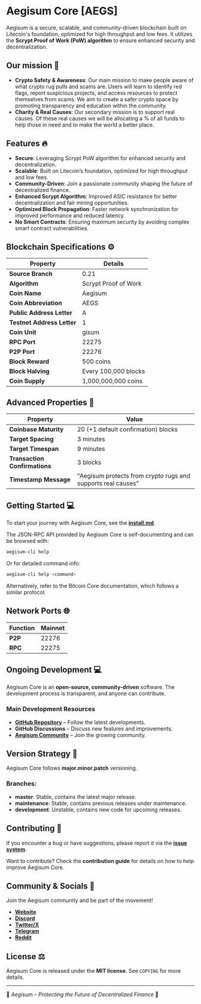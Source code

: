 # Aegisum Core [AEGS]

Aegisum is a secure, scalable, and community-driven blockchain built on Litecoin's foundation, optimized for high throughput and low fees. It utilizes the **Scrypt Proof of Work (PoW) algorithm** to ensure enhanced security and decentralization.

## Our mission 🎯

- **Crypto Safety & Awareness**: Our main mission to make people aware of what crypto rug pulls and scams are. Users will learn to identify red flags, report suspicious projects, and access resources to protect themselves from scams. We aim to create a safer crypto space by promoting transparency and education within the community.
- **Charity & Real Causes**: Our secondary mission is to support real causes. Of these real causes we will be allocating a % of all funds to help those in need and to make the world a better place.
  
## Features 🔥

- **Secure**: Leveraging Scrypt PoW algorithm for enhanced security and decentralization.
- **Scalable**: Built on Litecoin’s foundation, optimized for high throughput and low fees.
- **Community-Driven**: Join a passionate community shaping the future of decentralized finance.
- **Enhanced Scrypt Algorithm**: Improved ASIC resistance for better decentralization and fair mining opportunities.
- **Optimized Block Propagation**: Faster network synchronization for improved performance and reduced latency.
- **No Smart Contracts**: Ensuring maximum security by avoiding complex smart contract vulnerabilities.

## Blockchain Specifications ⚙️

| **Property**              | **Details**                   |
|---------------------------|--------------------------------|
| **Source Branch**        | 0.21                           |
| **Algorithm**            | Scrypt Proof of Work          |
| **Coin Name**            | Aegisum                        |
| **Coin Abbreviation**    | AEGS                           |
| **Public Address Letter** | A                             |
| **Testnet Address Letter** | 1                           |
| **Coin Unit**            | gisum                          |
| **RPC Port**             | 22275                          |
| **P2P Port**             | 22276                          |
| **Block Reward**         | 500 coins                      |
| **Block Halving**        | Every 100,000 blocks           |
| **Coin Supply**         | 1,000,000,000 coins            |

## Advanced Properties 🚀

| **Property**             | **Value**                                              |
|--------------------------|------------------------------------------------------|
| **Coinbase Maturity**   | 20 (+1 default confirmation) blocks                 |
| **Target Spacing**      | 3 minutes                                           |
| **Target Timespan**     | 9 minutes                                           |
| **Transaction Confirmations** | 3 blocks                                     |
| **Timestamp Message**   | "Aegisum protects from crypto rugs and supports real causes" |

## Getting Started 💻

To start your journey with Aegisum Core, see the **[install.md](https://github.com/Aegisum/aegisum-core/blob/main/INSTALL.md)**.

The JSON-RPC API provided by Aegisum Core is self-documenting and can be browsed with:
```bash
aegisum-cli help
```
Or for detailed command info:
```bash
aegisum-cli help <command>
```
Alternatively, refer to the Bitcoin Core documentation, which follows a similar protocol.

## Network Ports 🌐

| **Function** | **Mainnet** |
|-------------|------------|
| **P2P**    | 22276      | 
| **RPC**    | 22275      | 

## Ongoing Development 💻

Aegisum Core is an **open-source, community-driven** software. The development process is transparent, and anyone can contribute.

### Main Development Resources
- **[GitHub Repository](https://github.com/aegisum/core)** – Follow the latest developments.
- **GitHub Discussions** – Discuss new features and improvements.
- **[Aegisum Community](https://github.com/Aegisum/core/main/README.md#community--socials-)** – Join the growing community.

## Version Strategy 📌

Aegisum Core follows **major.minor.patch** versioning.

### Branches:
- **master**: Stable, contains the latest major release.
- **maintenance**: Stable, contains previous releases under maintenance.
- **development**: Unstable, contains new code for upcoming releases.

## Contributing 🤝

If you encounter a bug or have suggestions, please report it via the **[issue system](https://github.com/aegisum/aegisum-core/issues)**.

Want to contribute? Check the **contribution guide** for details on how to help improve Aegisum Core.

## Community & Socials 🐉

Join the Aegisum community and be part of the movement!

- **[Website](https://aegisum.com)**
- **[Discord](https://discord.gg/aegisum)**
- **[Twitter/X](https://twitter.com/aegisum)**
- **[Telegram](https://t.me/aegisum)**
- **[Reddit](https://reddit.com/r/aegisum)**

## License ⚖️

Aegisum Core is released under the **MIT license**. See `COPYING` for more details.

---

🚀 *Aegisum – Protecting the Future of Decentralized Finance* 🚀

